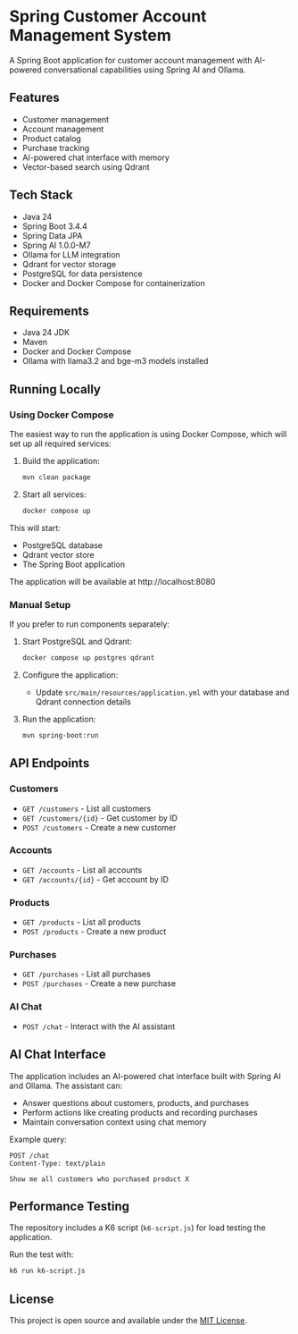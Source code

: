 # Spring Customer Account Management System

A Spring Boot application for customer account management with AI-powered conversational capabilities using Spring AI and Ollama.

## Features

- Customer management
- Account management
- Product catalog
- Purchase tracking
- AI-powered chat interface with memory
- Vector-based search using Qdrant

## Tech Stack

- Java 24
- Spring Boot 3.4.4
- Spring Data JPA
- Spring AI 1.0.0-M7
- Ollama for LLM integration
- Qdrant for vector storage
- PostgreSQL for data persistence
- Docker and Docker Compose for containerization

## Requirements

- Java 24 JDK
- Maven
- Docker and Docker Compose
- Ollama with llama3.2 and bge-m3 models installed

## Running Locally

### Using Docker Compose

The easiest way to run the application is using Docker Compose, which will set up all required services:

1. Build the application:
   ```bash
   mvn clean package
   ```

2. Start all services:
   ```bash
   docker compose up
   ```

This will start:
- PostgreSQL database
- Qdrant vector store
- The Spring Boot application

The application will be available at http://localhost:8080

### Manual Setup

If you prefer to run components separately:

1. Start PostgreSQL and Qdrant:
   ```bash
   docker compose up postgres qdrant
   ```

2. Configure the application:
   - Update `src/main/resources/application.yml` with your database and Qdrant connection details

3. Run the application:
   ```bash
   mvn spring-boot:run
   ```

## API Endpoints

### Customers
- `GET /customers` - List all customers
- `GET /customers/{id}` - Get customer by ID
- `POST /customers` - Create a new customer

### Accounts
- `GET /accounts` - List all accounts
- `GET /accounts/{id}` - Get account by ID

### Products
- `GET /products` - List all products
- `POST /products` - Create a new product

### Purchases
- `GET /purchases` - List all purchases
- `POST /purchases` - Create a new purchase

### AI Chat
- `POST /chat` - Interact with the AI assistant

## AI Chat Interface

The application includes an AI-powered chat interface built with Spring AI and Ollama. The assistant can:

- Answer questions about customers, products, and purchases
- Perform actions like creating products and recording purchases
- Maintain conversation context using chat memory

Example query:
```
POST /chat
Content-Type: text/plain

Show me all customers who purchased product X
```

## Performance Testing

The repository includes a K6 script (`k6-script.js`) for load testing the application.

Run the test with:
```bash
k6 run k6-script.js
```

## License

This project is open source and available under the [MIT License](LICENSE).